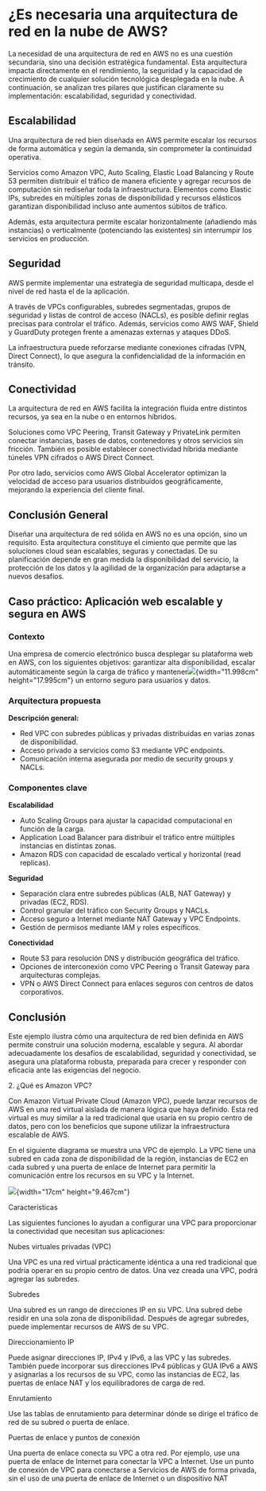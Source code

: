 # ¿Es necesaria una arquitectura de red en la nube de AWS?

La necesidad de una arquitectura de red en AWS no es una cuestión
secundaria, sino una decisión estratégica fundamental. Esta arquitectura
impacta directamente en el rendimiento, la seguridad y la capacidad de
crecimiento de cualquier solución tecnológica desplegada en la nube. A
continuación, se analizan tres pilares que justifican claramente su
implementación: escalabilidad, seguridad y conectividad.

## Escalabilidad

Una arquitectura de red bien diseñada en AWS permite escalar los
recursos de forma automática y según la demanda, sin comprometer la
continuidad operativa.

Servicios como Amazon VPC, Auto Scaling, Elastic Load Balancing y Route
53 permiten distribuir el tráfico de manera eficiente y agregar recursos
de computación sin rediseñar toda la infraestructura. Elementos como
Elastic IPs, subredes en múltiples zonas de disponibilidad y recursos
elásticos garantizan disponibilidad incluso ante aumentos súbitos de
tráfico.

Además, esta arquitectura permite escalar horizontalmente (añadiendo más
instancias) o verticalmente (potenciando las existentes) sin interrumpir
los servicios en producción.

## Seguridad

AWS permite implementar una estrategia de seguridad multicapa, desde el
nivel de red hasta el de la aplicación.

A través de VPCs configurables, subredes segmentadas, grupos de
seguridad y listas de control de acceso (NACLs), es posible definir
reglas precisas para controlar el tráfico. Además, servicios como AWS
WAF, Shield y GuardDuty protegen frente a amenazas externas y ataques
DDoS.

La infraestructura puede reforzarse mediante conexiones cifradas (VPN,
Direct Connect), lo que asegura la confidencialidad de la información en
tránsito.

## Conectividad

La arquitectura de red en AWS facilita la integración fluida entre
distintos recursos, ya sea en la nube o en entornos híbridos.

Soluciones como VPC Peering, Transit Gateway y PrivateLink permiten
conectar instancias, bases de datos, contenedores y otros servicios sin
fricción. También es posible establecer conectividad híbrida mediante
túneles VPN cifrados o AWS Direct Connect.

Por otro lado, servicios como AWS Global Accelerator optimizan la
velocidad de acceso para usuarios distribuidos geográficamente,
mejorando la experiencia del cliente final.

## Conclusión General

Diseñar una arquitectura de red sólida en AWS no es una opción, sino un
requisito. Esta arquitectura constituye el cimiento que permite que las
soluciones cloud sean escalables, seguras y conectadas. De su
planificación depende en gran medida la disponibilidad del servicio, la
protección de los datos y la agilidad de la organización para adaptarse
a nuevos desafíos.

## Caso práctico: Aplicación web escalable y segura en AWS

### Contexto

Una empresa de comercio electrónico busca desplegar su plataforma web en
AWS, con los siguientes objetivos: garantizar alta disponibilidad,
escalar automáticamente según la carga de tráfico y
mantener![](Pictures/100000000000040000000600C1C7EAD51C5B957F.png){width="11.998cm"
height="17.995cm"} un entorno seguro para usuarios y datos.

### 

### 

### Arquitectura propuesta

**Descripción general:**

-   Red VPC con subredes públicas y privadas distribuidas en varias
    zonas de disponibilidad.
-   Acceso privado a servicios como S3 mediante VPC endpoints.
-   Comunicación interna asegurada por medio de security groups y NACLs.

### Componentes clave

**Escalabilidad**

-   Auto Scaling Groups para ajustar la capacidad computacional en
    función de la carga.
-   Application Load Balancer para distribuir el tráfico entre múltiples
    instancias en distintas zonas.
-   Amazon RDS con capacidad de escalado vertical y horizontal (read
    replicas).

**Seguridad**

-   Separación clara entre subredes públicas (ALB, NAT Gateway) y
    privadas (EC2, RDS).
-   Control granular del tráfico con Security Groups y NACLs.
-   Acceso seguro a Internet mediante NAT Gateway y VPC Endpoints.
-   Gestión de permisos mediante IAM y roles específicos.

**Conectividad**

-   Route 53 para resolución DNS y distribución geográfica del tráfico.
-   Opciones de interconexión como VPC Peering o Transit Gateway para
    arquitecturas complejas.
-   VPN o AWS Direct Connect para enlaces seguros con centros de datos
    corporativos.

## Conclusión

Este ejemplo ilustra cómo una arquitectura de red bien definida en AWS
permite construir una solución moderna, escalable y segura. Al abordar
adecuadamente los desafíos de escalabilidad, seguridad y conectividad,
se asegura una plataforma robusta, preparada para crecer y responder con
eficacia ante las exigencias del negocio.

2\. ¿Qué es Amazon VPC?

Con Amazon Virtual Private Cloud (Amazon VPC), puede lanzar recursos de
AWS en una red virtual aislada de manera lógica que haya definido. Esta
red virtual es muy similar a la red tradicional que usaría en su propio
centro de datos, pero con los beneficios que supone utilizar la
infraestructura escalable de AWS.

En el siguiente diagrama se muestra una VPC de ejemplo. La VPC tiene una
subred en cada zona de disponibilidad de la región, instancias de EC2 en
cada subred y una puerta de enlace de Internet para permitir la
comunicación entre los recursos en su VPC y la Internet.

![](Pictures/10000201000002E20000019B06342F50D48A26DB.png){width="17cm"
height="9.467cm"}

Características

Las siguientes funciones lo ayudan a configurar una VPC para
proporcionar la conectividad que necesitan sus aplicaciones:

Nubes virtuales privadas (VPC)

Una VPC es una red virtual prácticamente idéntica a una red tradicional
que podría operar en su propio centro de datos. Una vez creada una VPC,
podrá agregar las subredes.

Subredes

Una subred es un rango de direcciones IP en su VPC. Una subred debe
residir en una sola zona de disponibilidad. Después de agregar subredes,
puede implementar recursos de AWS de su VPC.

Direccionamiento IP

Puede asignar direcciones IP, IPv4 y IPv6, a las VPC y las subredes.
También puede incorporar sus direcciones IPv4 públicas y GUA IPv6 a AWS
y asignarlas a los recursos de su VPC, como las instancias de EC2, las
puertas de enlace NAT y los equilibradores de carga de red.

Enrutamiento

Use las tablas de enrutamiento para determinar dónde se dirige el
tráfico de red de su subred o puerta de enlace.

Puertas de enlace y puntos de conexión

Una puerta de enlace conecta su VPC a otra red. Por ejemplo, use una
puerta de enlace de Internet para conectar la VPC a Internet. Use un
punto de conexión de VPC para conectarse a Servicios de AWS de forma
privada, sin el uso de una puerta de enlace de Internet o un dispositivo
NAT
